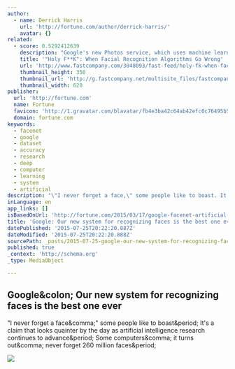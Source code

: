 ```yaml
---
author:
  - name: Derrick Harris
    url: 'http://fortune.com/author/derrick-harris/'
    avatar: {}
related:
  - score: 0.5292412639
    description: "Google's new Photos service, which uses machine learning to automatically tag photos, made a huge miscalculation on Monday when it automatically tagged two African-Americans as \"gorillas.\" Developers at Google immediately apologized for the gaffe and then worked to fix the app's database."
    title: '"Holy F**K": When Facial Recognition Algorithms Go Wrong'
    url: 'http://www.fastcompany.com/3048093/fast-feed/holy-fk-when-facial-recognition-algorithms-go-wrong'
    thumbnail_height: 350
    thumbnail_url: 'http://g.fastcompany.net/multisite_files/fastcompany/imagecache/620x350/poster/2015/06/3048093-poster-p-1-what-to-do-when-image-recognition-algorithms-go-racist.jpg'
    thumbnail_width: 620
publisher:
  url: 'http://fortune.com'
  name: Fortune
  favicon: 'http://1.gravatar.com/blavatar/fb4e3ba42c64ab42efc0c76495b59a33?s=16'
  domain: fortune.com
keywords:
  - facenet
  - google
  - dataset
  - accuracy
  - research
  - deep
  - computer
  - learning
  - system
  - artificial
description: "\"I never forget a face,\" some people like to boast. It's a claim that looks quainter by the day as artificial intelligence research continues to advance. Some computers, it turns out, never forget 260 million faces."
inLanguage: en
app_links: []
isBasedOnUrl: 'http://fortune.com/2015/03/17/google-facenet-artificial-intelligence/?utm_content=buffer9118d&utm_medium=social&utm_source=facebook.com&utm_campaign=buffer'
title: 'Google: Our new system for recognizing faces is the best one ever'
datePublished: '2015-07-25T20:22:20.887Z'
dateModified: '2015-07-25T20:22:20.888Z'
sourcePath: _posts/2015-07-25-google-our-new-system-for-recognizing-faces-is-the-best-one.md
published: true
_context: 'http://schema.org'
_type: MediaObject

---
```

<article style=""><h1>Google&amp;colon; Our new system for recognizing faces is the best one ever</h1><p>"I never forget a face&amp;comma;" some people like to boast&amp;period; It's a claim that looks quainter by the day as artificial intelligence research continues to advance&amp;period; Some computers&amp;comma; it turns out&amp;comma; never forget 260 million faces&amp;period;</p><img src="https://fortunedotcom.files.wordpress.com/2015/03/google-facial-recognition-figre1.png?w=577" /></article>
